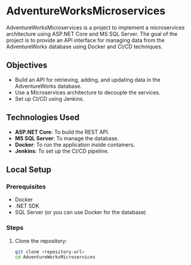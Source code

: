 # AdventureWorksMicroservices
AdventureWorksMicroservices is a project to implement a microservices architecture using ASP.NET Core and MS SQL Server. The goal of the project is to provide an API interface for managing data from the AdventureWorks database using Docker and CI/CD techniques.

## Objectives
- Build an API for retrieving, adding, and updating data in the AdventureWorks database.
- Use a Microservices architecture to decouple the services.
- Set up CI/CD using Jenkins.

## Technologies Used
- **ASP.NET Core**: To build the REST API.
- **MS SQL Server**: To manage the database.
- **Docker**: To run the application inside containers.
- **Jenkins**: To set up the CI/CD pipeline.

## Local Setup

### Prerequisites
- Docker
- .NET SDK
- SQL Server (or you can use Docker for the database)

### Steps
1. Clone the repository:
   ```bash
   git clone <repository-url>
   cd AdventureWorksMicroservices

